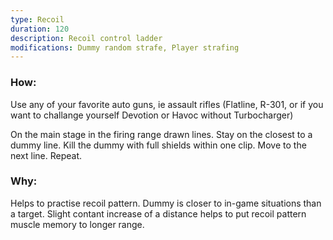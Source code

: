 ```yaml
---
type: Recoil
duration: 120
description: Recoil control ladder
modifications: Dummy random strafe, Player strafing
---
```


### How:

Use any of your favorite auto guns, ie assault rifles (Flatline, R-301, or if you want to challange yourself Devotion or Havoc without Turbocharger)

On the main stage in the firing range drawn lines. Stay on the closest to a dummy line. Kill the dummy with full shields within one clip. Move to the next line. Repeat.

### Why:

Helps to practise recoil pattern. Dummy is closer to in-game situations than a target. Slight contant increase of a distance helps to put recoil pattern muscle memory to longer range.

